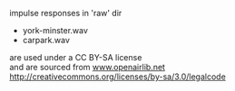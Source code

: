 impulse responses in 'raw' dir   
 - york-minster.wav
 - carpark.wav
    
 are used under a CC BY-SA license   
 and are sourced from www.openairlib.net   
 http://creativecommons.org/licenses/by-sa/3.0/legalcode
